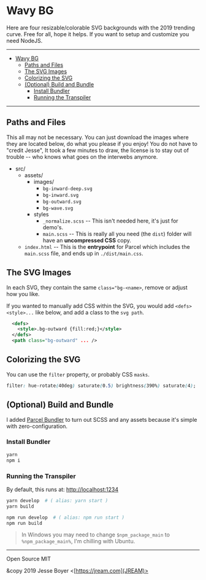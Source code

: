# Wavy BG

Here are four resizable/colorable SVG backgrounds with the 2019 trending curve.
Free for all, hope it helps. If you want to setup and customize you need NodeJS.

---

<!-- TOC -->

- [Wavy BG](#wavy-bg)
  - [Paths and Files](#paths-and-files)
  - [The SVG Images](#the-svg-images)
  - [Colorizing the SVG](#colorizing-the-svg)
  - [(Optional) Build and Bundle](#optional-build-and-bundle)
    - [Install Bundler](#install-bundler)
    - [Running the Transpiler](#running-the-transpiler)

<!-- /TOC -->

---

## Paths and Files

This all may not be necessary. You can just download the images where they are located below, do what you
please if you enjoy! You do not have to "credit Jesse", It took a few minutes to draw, the license is to
stay out of trouble -- who knows what goes on the interwebs anymore.

- src/
  - assets/
    - images/
      - `bg-inward-deep.svg`
      - `bg-inward.svg`
      - `bg-outward.svg`
      - `bg-wave.svg`
    - styles
      - `_normalize.scss` -- This isn't needed here, it's just for demo's.
      - `main.scss` -- This is really all you need (the `dist`) folder will have an **uncompressed CSS** copy.
  - `index.html` -- This is the **entrypoint** for Parcel which includes the `main.scss` file, and ends up in `./dist/main.css`.

## The SVG Images

In each SVG, they contain the same `class="bg-<name>`, remove or adjust how you like.

If you wanted to manually add CSS within the SVG, you would add `<defs><style>...` like below, and add a class to
the `svg path`.

```xml
  <defs>
    <style>.bg-outward {fill:red;}</style>
  </defs>
  <path class="bg-outward" ... />
```

## Colorizing the SVG

You can use the `filter` property, or probably CSS `masks`.

```css
filter: hue-rotate(40deg) saturate(0.5) brightness(390%) saturate(4);
```

## (Optional) Build and Bundle

I added [Parcel Bundler](http://parceljs.org) to turn out SCSS and any assets because it's simple with
zero-configuration.

### Install Bundler

```sh
yarn
npm i
```

### Running the Transpiler

By default, this runs at: [http://localhost:1234](http://localhost:1234)

```sh
yarn develop  # ( alias: yarn start )
yarn build

npm run develop  # ( alias: npm run start )
npm run build
```

> In Windows you may need to change `$npm_package_main` to `%npm_package_main%`, I'm chilling with Ubuntu.

---

Open Source MIT

&copy 2019 Jesse Boyer <[https://jream.com](JREAM)>
